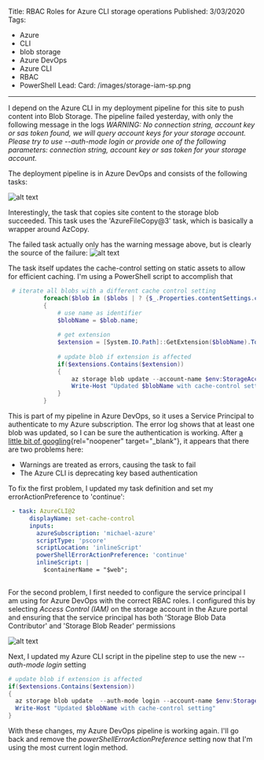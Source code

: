 Title: RBAC Roles for Azure CLI storage operations
Published: 3/03/2020
Tags: 
  - Azure
  - CLI
  - blob storage
  - Azure DevOps
  - Azure CLI
  - RBAC
  - PowerShell
Lead: 
Card: /images/storage-iam-sp.png
---

I depend on the Azure CLI in my deployment pipeline for this site to push content into Blob Storage. The pipeline failed yesterday, with only the following message in the logs *WARNING: No connection string, account key or sas token found, we will query account keys for your storage account. Please try to use --auth-mode login or provide one of the following parameters: connection string, account key or sas token for your storage account.*

The deployment pipeline is in Azure DevOps and consists of the following tasks:

![alt text](/images/deploy-pipeline-tasks.png "screenshot of azure devops deployment pipeline task listing")

Interestingly, the task that copies site content to the storage blob succeeded. This task uses the 'AzureFileCopy@3' task, which is basically a wrapper around AzCopy. 

The failed task actually only has the warning message above, but is clearly the source of the failure: 
![alt text](/images/set-cache-control-fail.png "screenshot of azure devops log error message")

The task itself updates the cache-control setting on static assets to allow for efficient caching. I'm using a PowerShell script to accomplish that
```powershell
 # iterate all blobs with a different cache control setting
          foreach($blob in ($blobs | ? {$_.Properties.contentSettings.cacheControl -notlike $contentCacheControl}))
          {
              # use name as identifier
              $blobName = $blob.name;
          
              # get extension
              $extension = [System.IO.Path]::GetExtension($blobName).ToLower();
           
              # update blob if extension is affected
              if($extensions.Contains($extension))
              {
                  az storage blob update --account-name $env:StorageAccountName --container-name $env:StorageContainer --name $blobName --content-cache-control $contentCacheControl
                  Write-Host "Updated $blobName with cache-control setting" 
              }
          }
``` 

This is part of my pipeline in Azure DevOps, so it uses a Service Principal to authenticate to my Azure subscription. The error log shows that at least one blob was updated, so I can be sure the authentication is working. After [a little bit of googling](https://github.com/Azure/azure-cli/issues/12242){rel="noopener" target="_blank"}, it appears that there are two problems here:

* Warnings are treated as errors, causing the task to fail
* The Azure CLI is deprecating key based authentication

To fix the first problem, I updated my task definition and set my errorActionPreference to 'continue':

```yaml
 - task: AzureCLI@2
      displayName: set-cache-control
      inputs:
        azureSubscription: 'michael-azure'
        scriptType: 'pscore'
        scriptLocation: 'inlineScript'
        powerShellErrorActionPreference: 'continue'
        inlineScript: |
          $containerName = "$web";
          
```

For the second problem, I first needed to configure the service principal I am using for Azure DevOps with the correct RBAC roles. I configured this by selecting *Access Control (IAM)* on the storage account in the Azure portal and ensuring that the service principal has both 'Storage Blob Data Contributor' and 'Storage Blob Reader' permissions

![alt text](/images/storage-iam-sp.png "screenshot of azure portal IAM permissions")

Next, I updated my Azure CLI script in the pipeline step to use the new *--auth-mode login* setting

```powershell
# update blob if extension is affected
if($extensions.Contains($extension))
{
  az storage blob update  --auth-mode login --account-name $env:StorageAccountName --container-name $env:StorageContainer --name $blobName --content-cache-control $contentCacheControl
  Write-Host "Updated $blobName with cache-control setting" 
}
```

With these changes, my Azure DevOps pipeline is working again. I'll go back and remove the *powerShellErrorActionPreference* setting now that I'm using the most current login method. 